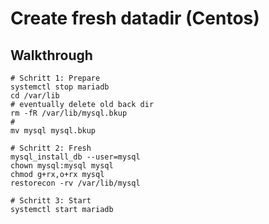 # Create fresh datadir (Centos)

## Walkthrough 

```
# Schritt 1: Prepare 
systemctl stop mariadb 
cd /var/lib 
# eventually delete old back dir
rm -fR /var/lib/mysql.bkup 
# 
mv mysql mysql.bkup 

# Schritt 2: Fresh 
mysql_install_db --user=mysql
chown mysql:mysql mysql
chmod g+rx,o+rx mysql 
restorecon -rv /var/lib/mysql 

# Schritt 3: Start 
systemctl start mariadb
```
